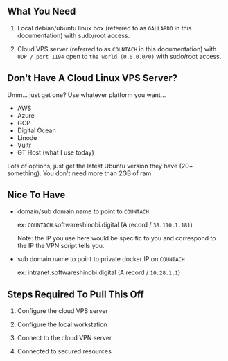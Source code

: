 ## What You Need

1. Local debian/ubuntu linux box (referred to as `GALLARDO` in this documentation) with sudo/root access.

1. Cloud VPS server (referred to as `COUNTACH` in this documentation) with `UDP / port 1194` open to `the world (0.0.0.0/0)` with sudo/root access.

## Don't Have A Cloud Linux VPS Server?

Umm... just get one? Use whatever platform you want...

* AWS
* Azure
* GCP
* Digital Ocean
* Linode
* Vultr
* GT Host (what I use today)

Lots of options, just get the latest Ubuntu version they have (20+ something). You don't need more than 2GB of ram.

## Nice To Have

* domain/sub domain name to point to `COUNTACH`

    ex: `COUNTACH`.softwareshinobi.digital (A record / `38.110.1.181`)

    Note: the IP you use here would be specific to you and correspond to the IP the VPN script tells you.

* sub domain name to point to private docker IP on `COUNTACH`

    ex: intranet.softwareshinobi.digital (A record / `10.28.1.1`)

## Steps Required To Pull This Off

1. Configure the cloud VPS server

1. Configure the local workstation

1. Connect to the cloud VPN server

1. Connected to secured resources
